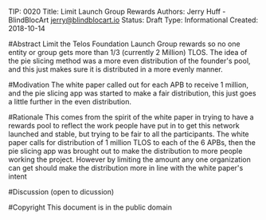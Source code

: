TIP: 0020
Title: Limit Launch Group Rewards
Authors: Jerry Huff - BlindBlocArt <jerry@blindblocart.io>
Status: Draft
Type: Informational
Created: 2018-10-14

#Abstract
Limit the Telos Foundation Launch Group rewards so no one entity or group gets more than 1/3 (currently 2 Million) TLOS.
The idea of the pie slicing method was a more even distribution of the founder's pool, and this just makes sure 
it is distributed in a more evenly manner.

#Modivation
The white paper called out for each APB to receive 1 million, and the pie slicing app was started to make a fair distribution, 
this just goes a little further in the even distribution.

#Rationale
This comes from the spirit of the white paper in trying to have a rewards pool to reflect the work people have put in to 
get this network launched and stable, but trying to be fair to all the participants. The white paper calls for distribution of
1 million TLOS to each of the 6 APBs, then the pie slicing app was brought out to make the distribution to more people working
the project. However by limiting the amount any one organization can get should make the distribution more in line with the
white paper's intent

#Discussion
(open to dicussion)

#Copyright
This document is in the public domain

